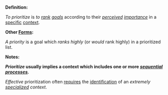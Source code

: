 **Definition:**

*To prioritize* is *to [rank](https://github.com/gcassel/Modular-Organization-Terminology/blob/master/terms/rank.md) [goals](https://github.com/gcassel/Modular-Organization-Terminology/blob/master/terms/goal.md)* according to their *[perceived](https://github.com/gcassel/Modular-Organization-Terminology/blob/master/terms/perceive.md) [importance](https://github.com/gcassel/Modular-Organization-Terminology/blob/master/terms/importance.md)* in a [specific](https://github.com/gcassel/Modular-Organization-Terminology/blob/master/terms/specific.md) [context](https://github.com/gcassel/Modular-Organization-Terminology/blob/master/terms/context.md).
		
**Other [Forms](https://github.com/gcassel/Modular-Organization-Terminology/blob/master/terms/form.md):**  

*A priority* is a goal which *ranks highly* (or *would* rank highly) in a prioritized list.
	
**Notes:**  

***Prioritize* usually implies a context which includes one or more *[sequential processes](https://github.com/gcassel/Modular-Organization-Terminology/blob/master/compound-terms/sequential-process.md).***

*Effective* prioritization often [requires](https://github.com/gcassel/Modular-Organization-Terminology/blob/master/terms/require.md) the [identification](https://github.com/gcassel/Modular-Organization-Terminology/blob/master/terms/identify.md) of an *extremely [specialized](https://github.com/gcassel/Modular-Organization-Terminology/blob/master/terms/specialize.md) context*.
